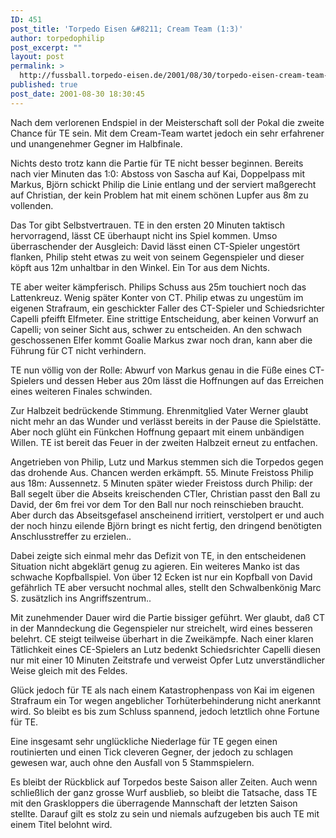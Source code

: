 ```yaml
---
ID: 451
post_title: 'Torpedo Eisen &#8211; Cream Team (1:3)'
author: torpedophilip
post_excerpt: ""
layout: post
permalink: >
  http://fussball.torpedo-eisen.de/2001/08/30/torpedo-eisen-cream-team-13/
published: true
post_date: 2001-08-30 18:30:45
---
```

Nach dem verlorenen Endspiel in der Meisterschaft soll der Pokal die zweite Chance für TE sein. Mit dem Cream-Team wartet jedoch ein sehr erfahrener und unangenehmer Gegner im Halbfinale. 

Nichts desto trotz kann die Partie für TE nicht besser beginnen. Bereits nach vier Minuten das 1:0: Abstoss von Sascha auf Kai, Doppelpass mit Markus, Björn schickt Philip die Linie entlang und der serviert maßgerecht auf Christian, der kein Problem hat mit einem schönen Lupfer aus 8m zu vollenden. 

Das Tor gibt Selbstvertrauen. TE in den ersten 20 Minuten taktisch hervorragend, lässt CE überhaupt nicht ins Spiel kommen. Umso überraschender der Ausgleich: David lässt einen CT-Spieler ungestört flanken, Philip steht etwas zu weit von seinem Gegenspieler und dieser köpft aus 12m unhaltbar in den Winkel. Ein Tor aus dem Nichts.

TE aber weiter kämpferisch. Philips Schuss aus 25m touchiert noch das Lattenkreuz. Wenig später Konter von CT. Philip etwas zu ungestüm im eigenen Strafraum, ein geschickter Faller des CT-Spieler und Schiedsrichter Capelli pfeifft Elfmeter. Eine strittige Entscheidung, aber keinen Vorwurf an Capelli; von seiner Sicht aus, schwer zu entscheiden. An den schwach geschossenen Elfer kommt Goalie Markus zwar noch dran, kann aber die Führung für CT nicht verhindern.

TE nun völlig von der Rolle: Abwurf von Markus genau in die Füße eines CT-Spielers und dessen Heber aus 20m lässt die Hoffnungen auf das Erreichen eines weiteren Finales schwinden.

Zur Halbzeit bedrückende Stimmung. Ehrenmitglied Vater Werner glaubt nicht mehr an das Wunder und verlässt bereits in der Pause die Spielstätte. Aber noch glüht ein Fünkchen Hoffnung gepaart mit einem unbändigen Willen. TE ist bereit das Feuer in der zweiten Halbzeit erneut zu entfachen.

Angetrieben von Philip, Lutz und Markus stemmen sich die Torpedos gegen das drohende Aus. Chancen werden erkämpft. 55. Minute Freistoss Philip aus 18m: Aussennetz. 5 Minuten später wieder Freistoss durch Philip: der Ball segelt über die Abseits kreischenden CTler, Christian passt den Ball zu David, der 6m frei vor dem Tor den Ball nur noch reinschieben braucht. Aber durch das Abseitsgefasel anscheinend irritiert, verstolpert er und auch der noch hinzu eilende Björn bringt es nicht fertig, den dringend benötigten Anschlusstreffer zu erzielen..

Dabei zeigte sich einmal mehr das Defizit von TE, in den entscheidenen Situation nicht abgeklärt genug zu agieren. Ein weiteres Manko ist das schwache Kopfballspiel. Von über 12 Ecken ist nur ein Kopfball von David gefährlich TE aber versucht nochmal alles, stellt den Schwalbenkönig Marc S. zusätzlich ins Angriffszentrum..

Mit zunehmender Dauer wird die Partie bissiger geführt. Wer glaubt, daß CT in der Manndeckung die Gegenspieler nur streichelt, wird eines besseren belehrt. CE steigt teilweise überhart in die Zweikämpfe. Nach einer klaren Tätlichkeit eines CE-Spielers an Lutz bedenkt Schiedsrichter Capelli diesen nur mit einer 10 Minuten Zeitstrafe und verweist Opfer Lutz unverständlicher Weise gleich mit des Feldes. 

Glück jedoch für TE als nach einem Katastrophenpass von Kai im eigenen Strafraum ein Tor wegen angeblicher Torhüterbehinderung nicht anerkannt wird. So bleibt es bis zum Schluss spannend, jedoch letztlich ohne Fortune für TE.

Eine insgesamt sehr unglückliche Niederlage für TE gegen einen routinierten und einen Tick cleveren Gegner, der jedoch zu schlagen gewesen war, auch ohne den Ausfall von 5 Stammspielern. 

Es bleibt der Rückblick auf Torpedos beste Saison aller Zeiten. Auch wenn schließlich der ganz grosse Wurf ausblieb, so bleibt die Tatsache, dass TE mit den Graskloppers die überragende Mannschaft der letzten Saison stellte. Darauf gilt es stolz zu sein und niemals aufzugeben bis auch TE mit einem Titel belohnt wird.
